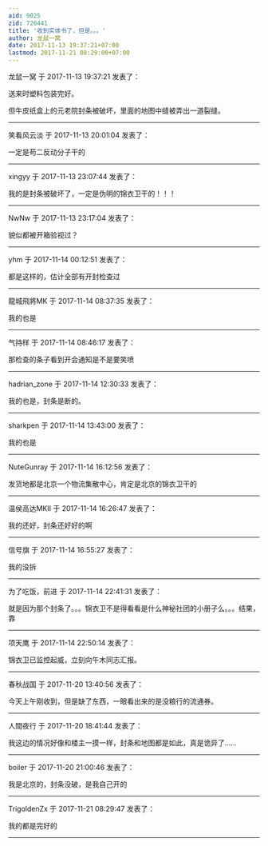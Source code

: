 ```yaml
---
aid: 9025
zid: 726441
title: '收到实体书了，但是。。。'
author: 龙鼠一窝
date: 2017-11-13 19:37:21+07:00
lastmod: 2017-11-21 08:29:00+07:00
---
```


龙鼠一窝 于 2017-11-13 19:37:21 发表了：

送来时塑料包装完好。

但牛皮纸盒上的元老院封条被破坏，里面的地图中缝被弄出一道裂缝。

---------

笑看风云淡 于 2017-11-13 20:01:04 发表了：

一定是苟二反动分子干的

---------

xingyy 于 2017-11-13 23:07:44 发表了：

我的是封条被破坏了，一定是伪明的锦衣卫干的！！！

---------

NwNw 于 2017-11-13 23:17:04 发表了：

貌似都被开箱验视过？

---------

yhm 于 2017-11-14 00:12:51 发表了：

都是这样的，估计全部有开封检查过

---------

龍城飛將MK 于 2017-11-14 08:37:35 发表了：

我的也是

---------

气持样 于 2017-11-14 08:46:17 发表了：

那检查的条子看到开会通知是不是要笑喷

---------

hadrian_zone 于 2017-11-14 12:30:33 发表了：

我的也是，封条是断的。

---------

sharkpen 于 2017-11-14 13:43:00 发表了：

我的也是

---------

NuteGunray 于 2017-11-14 16:12:56 发表了：

发货地都是北京一个物流集散中心，肯定是北京的锦衣卫干的

---------

温侯高达MKII 于 2017-11-14 16:26:47 发表了：

我的还好，封条还好好的啊

---------

信号旗 于 2017-11-14 16:55:27 发表了：

我的没拆

---------

为了吃饭，前进 于 2017-11-14 22:41:31 发表了：

就是因为那个封条了。。。锦衣卫不是得看看是什么神秘社团的小册子么。。。结果，靠

---------

项天鹰 于 2017-11-14 22:50:14 发表了：

锦衣卫已监控起威，立刻向午木同志汇报。

---------

春秋战国 于 2017-11-20 13:40:56 发表了：

今天上午刚收到，但是缺了东西，一眼看出来的是没粮行的流通券。

---------

人間夜行 于 2017-11-20 18:41:44 发表了：

我这边的情况好像和楼主一摸一样，封条和地图都是如此，真是诡异了……

---------

boiler 于 2017-11-20 21:00:46 发表了：

我是北京的，封条没破，是我自己开的

---------

TrigoldenZx 于 2017-11-21 08:29:47 发表了：

我的都是完好的

---------

